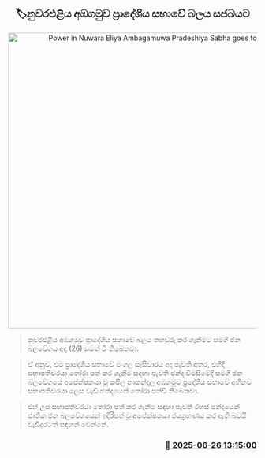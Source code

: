 <p align='center'><b><h2 align='center' title='Power in Nuwara Eliya Ambagamuwa Pradeshiya Sabha goes to SJB'>🏷නුවරඑළිය අඹගමුව ප්‍රාදේශීය සභාවේ බලය සජබයට</h2></b></p>
<p align='center'><img src='https://helakuru.sgp1.cdn.digitaloceanspaces.com/esana/images/lib/samagi-jana-balawegaya-sjb.jpg' width='600' alt='Power in Nuwara Eliya Ambagamuwa Pradeshiya Sabha goes to SJB'></p>

> නුවරඑළිය අඹගමුව ප්‍රාදේශීය සභාවේ බලය තහවුරු කර ගැනීමට සමගි ජන බලවේගය අද (26) සමත් වී තිබෙනවා.

> ඒ අනුව, එම ප්‍රාදේශීය සභාවේ මංගල සැසිවාරය අද පැවති අතර, එහිදී සභාපතිවරයා තෝරා පත් කර ගැනීම සඳහා පැවති ඡන්ද විමසීමේදී සමගි ජන බලවේගයේ අපේක්ෂකයා වූ කපිල නාකන්දල අඹගමුව ප්‍රදේශීය සභාවේ අභිනව සභාපතිවරයා ලෙස වැඩි ඡන්දයෙන් තෝරා පත්වී තිබෙනවා.

> එහි උප සභාපතිවරයා තෝරා පත් කර ගැනීම සඳහා පැවති රහස් ඡන්දයෙන් ජාතික ජන බල‍වේගයෙන් ඉදිරිපත් වූ අපේක්ෂකයා ජයග්‍රහණය කර ඇති බවයි වැඩිදුරටත් සඳහන් වෙන්නේ.



<h3 align='right'><a href='https://www.helakuru.lk/esana/p/111367/'>📅 2025-06-26 13:15:00</a></h3>

